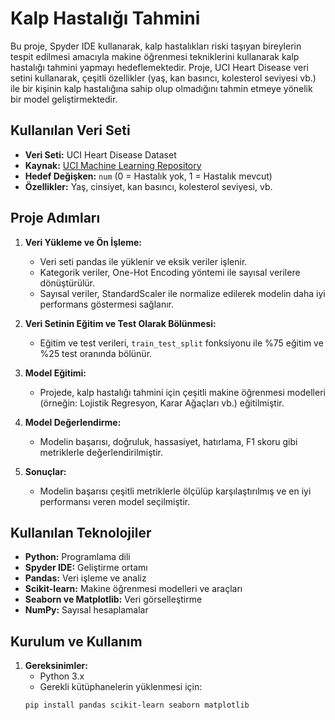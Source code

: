 # Kalp Hastalığı Tahmini

Bu proje, Spyder IDE kullanarak, kalp hastalıkları riski taşıyan bireylerin tespit edilmesi amacıyla makine öğrenmesi tekniklerini kullanarak kalp hastalığı tahmini yapmayı hedeflemektedir. Proje, UCI Heart Disease veri setini kullanarak, çeşitli özellikler (yaş, kan basıncı, kolesterol seviyesi vb.) ile bir kişinin kalp hastalığına sahip olup olmadığını tahmin etmeye yönelik bir model geliştirmektedir.

## Kullanılan Veri Seti

- **Veri Seti:** UCI Heart Disease Dataset
- **Kaynak:** [UCI Machine Learning Repository](https://archive.ics.uci.edu/ml/datasets/Heart+Disease)
- **Hedef Değişken:** `num` (0 = Hastalık yok, 1 = Hastalık mevcut)
- **Özellikler:** Yaş, cinsiyet, kan basıncı, kolesterol seviyesi, vb.

## Proje Adımları

1. **Veri Yükleme ve Ön İşleme:**
   - Veri seti pandas ile yüklenir ve eksik veriler işlenir.
   - Kategorik veriler, One-Hot Encoding yöntemi ile sayısal verilere dönüştürülür.
   - Sayısal veriler, StandardScaler ile normalize edilerek modelin daha iyi performans göstermesi sağlanır.

2. **Veri Setinin Eğitim ve Test Olarak Bölünmesi:**
   - Eğitim ve test verileri, `train_test_split` fonksiyonu ile %75 eğitim ve %25 test oranında bölünür.

3. **Model Eğitimi:**
   - Projede, kalp hastalığı tahmini için çeşitli makine öğrenmesi modelleri (örneğin: Lojistik Regresyon, Karar Ağaçları vb.) eğitilmiştir.

4. **Model Değerlendirme:**
   - Modelin başarısı, doğruluk, hassasiyet, hatırlama, F1 skoru gibi metriklerle değerlendirilmiştir.

5. **Sonuçlar:**
   - Modelin başarısı çeşitli metriklerle ölçülüp karşılaştırılmış ve en iyi performansı veren model seçilmiştir.

## Kullanılan Teknolojiler

- **Python:** Programlama dili
- **Spyder IDE:** Geliştirme ortamı
- **Pandas:** Veri işleme ve analiz
- **Scikit-learn:** Makine öğrenmesi modelleri ve araçları
- **Seaborn ve Matplotlib:** Veri görselleştirme
- **NumPy:** Sayısal hesaplamalar

## Kurulum ve Kullanım

1. **Gereksinimler:**
   - Python 3.x
   - Gerekli kütüphanelerin yüklenmesi için:
   ```bash
   pip install pandas scikit-learn seaborn matplotlib
